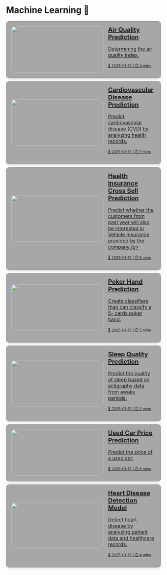 # Machine Learning 🤖 

<div style="display: flex; flex-direction: column; gap: 10px;">

<!-- Air Quality Prediction -->
<a href="air-quality-prediction" style="padding: 0 2px 0 16px; background-color: rgba(39, 39, 43, 0.4); border: 1px solid rgba(76, 76, 82, 0.4); border-radius: 10px; box-shadow: 0 4px 8px rgba(0,0,0,0.1); overflow: hidden; transition: transform 0.2s; display: flex; align-items: center;">
  <img src="https://jpinfotech.org/wp-content/uploads/2023/01/JPPY2216-Air-Quality-Prediction.jpg" alt="" style="width: 300px; height: 150px; object-fit: cover; border-radius: 10px;" />
  <div style="padding: 15px;">
    <h2 style="margin: 0; font-size: 20px;">Air Quality Prediction</h2>
    <p style="font-size: 16px;">Determining the air quality index.</p>
    <p style="font-size: 12px;">📅 2025-01-10 | ⏱️ 4 mins</p>
  </div>
</a>

<!--Cardiovascular Disease Prediction  -->
<a href="cardiovascular-disease-prediction" style="padding: 0 2px 0 16px; background-color: rgba(39, 39, 43, 0.4); border: 1px solid rgba(76, 76, 82, 0.4); border-radius: 10px; box-shadow: 0 4px 8px rgba(0,0,0,0.1); overflow: hidden; transition: transform 0.2s; display: flex; align-items: center;">
  <img src="https://i0.wp.com/thecleverprogrammer.com/wp-content/uploads/2020/11/Machine-Learning-Project-on-Heart-Disease-Prediction.png?fit=1280%2C720&ssl=1" alt="" style="width: 300px; height: 150px; object-fit: cover; border-radius: 10px;" />
  <div style="padding: 15px;">
    <h2 style="margin: 0; font-size: 20px;">Cardiovascular Disease Prediction</h2>
    <p style="font-size: 16px;">Predict cardiovascular disease (CVD) by analyzing health records.</p>
    <p style="font-size: 12px;">📅 2025-01-15 | ⏱️ 7 mins</p>
  </div>
</a>

<!--Health Insurance Cross Sell Prediction -->
<a href="health-insurance-cross-sell-prediction" style="padding: 0 2px 0 16px; background-color: rgba(39, 39, 43, 0.4); border: 1px solid rgba(76, 76, 82, 0.4); border-radius: 10px; box-shadow: 0 4px 8px rgba(0,0,0,0.1); overflow: hidden; transition: transform 0.2s; display: flex; align-items: center;">
  <img src="https://storage.googleapis.com/kaggle-datasets-images/869050/1480773/4e86b323262079c472d860283e2c6aed/dataset-card.png?t=2020-09-11-18-51-25" alt="" style="width: 300px; height: 150px; object-fit: cover; border-radius: 10px;" />
  <div style="padding: 15px;">
    <h2 style="margin: 0; font-size: 20px;">Health Insurance Cross Sell Prediction </h2>
    <p style="font-size: 16px;">Predict whether the customers from past year will also be interested in Vehicle Insurance provided by the company./p>
    <p style="font-size: 12px;">📅 2025-01-15 | ⏱️ 5 mins</p>
  </div>
</a>

<!-- Poker Hand Prediction-->
<a href="poker-hand-prediction" style="padding: 0 2px 0 16px; background-color: rgba(39, 39, 43, 0.4); border: 1px solid rgba(76, 76, 82, 0.4); border-radius: 10px; box-shadow: 0 4px 8px rgba(0,0,0,0.1); overflow: hidden; transition: transform 0.2s; display: flex; align-items: center;">
  <img src="https://encrypted-tbn0.gstatic.com/images?q=tbn:ANd9GcRxMzsOjhkjJP-qKObSVlJLj7ZupH6wnADcNQ&s" alt="" style="width: 300px; height: 150px; object-fit: cover; border-radius: 10px;" />
  <div style="padding: 15px;">
    <h2 style="margin: 0; font-size: 20px;">Poker Hand Prediction</h2>
    <p style="font-size: 16px;">Create classifiers than can classify a 5- cards poker hand.</p>
    <p style="font-size: 12px;">📅 2025-01-15 | ⏱️ 5 mins</p>
  </div>
</a>

<!--Sleep Quality Prediction  -->
<a href="sleep-quality-prediction" style="padding: 0 2px 0 16px; background-color: rgba(39, 39, 43, 0.4); border: 1px solid rgba(76, 76, 82, 0.4); border-radius: 10px; box-shadow: 0 4px 8px rgba(0,0,0,0.1); overflow: hidden; transition: transform 0.2s; display: flex; align-items: center;">
  <img src="https://encrypted-tbn0.gstatic.com/images?q=tbn:ANd9GcS5ObeCoSsOgrQeu5iplSb7fQyhygeDZ-ioNA&s" alt="" style="width: 300px; height: 150px; object-fit: cover; border-radius: 10px;" />
  <div style="padding: 15px;">
    <h2 style="margin: 0; font-size: 20px;">Sleep Quality Prediction </h2>
    <p style="font-size: 16px;">Predict the quality of sleep based on actigraphy data from awake periods.</p>
    <p style="font-size: 12px;">📅 2025-01-15 | ⏱️ 2 mins</p>
  </div>
</a>

<!--Used Cars Price Prediction -->
<a href="used-cars-price-prediction" style="padding: 0 2px 0 16px; background-color: rgba(39, 39, 43, 0.4); border: 1px solid rgba(76, 76, 82, 0.4); border-radius: 10px; box-shadow: 0 4px 8px rgba(0,0,0,0.1); overflow: hidden; transition: transform 0.2s; display: flex; align-items: center;">
  <img src="https://encrypted-tbn0.gstatic.com/images?q=tbn:ANd9GcREgfh_FnHedLs-CcttugbBut-UgUMWxdIvuw&s" alt="" style="width: 300px; height: 150px; object-fit: cover; border-radius: 10px;" />
  <div style="padding: 15px;">
    <h2 style="margin: 0; font-size: 20px;">Used Car Price Prediction</h2>
    <p style="font-size: 16px;">Predict the price of a used car.</p>
    <p style="font-size: 12px;">📅 2025-01-15 | ⏱️ 6 mins</p>
  </div>
</a>

<!-- Heart Disease Detection Model-->
<a href="heart-disease-detection-model" style="padding: 0 2px 0 16px; background-color: rgba(39, 39, 43, 0.4); border: 1px solid rgba(76, 76, 82, 0.4); border-radius: 10px; box-shadow: 0 4px 8px rgba(0,0,0,0.1); overflow: hidden; transition: transform 0.2s; display: flex; align-items: center;">
  <img src="https://miro.medium.com/v2/resize:fit:1200/0*g2HrJg3uosek8zF-.jpg" alt="" style="width: 300px; height: 150px; object-fit: cover; border-radius: 10px;" />
  <div style="padding: 15px;">
    <h2 style="margin: 0; font-size: 20px;">Heart Disease Detection Model</h2>
    <p style="font-size: 16px;">Detect heart disease by analyzing patient data and healthcare records.</p>
    <p style="font-size: 12px;">📅 2025-01-15 | ⏱️ 4 mins</p>
  </div>
</a>



</div>
